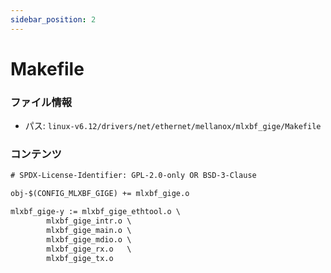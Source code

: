 ```yaml
---
sidebar_position: 2
---
```

# Makefile

### ファイル情報

- パス: `linux-v6.12/drivers/net/ethernet/mellanox/mlxbf_gige/Makefile`

### コンテンツ

```txt
# SPDX-License-Identifier: GPL-2.0-only OR BSD-3-Clause

obj-$(CONFIG_MLXBF_GIGE) += mlxbf_gige.o

mlxbf_gige-y := mlxbf_gige_ethtool.o \
		mlxbf_gige_intr.o \
		mlxbf_gige_main.o \
		mlxbf_gige_mdio.o \
		mlxbf_gige_rx.o   \
		mlxbf_gige_tx.o

```
